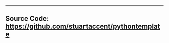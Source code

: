 
---
**Source Code**: <a href="https://github.com/stuartaccent/pythontemplate" target="_blank">https://github.com/stuartaccent/pythontemplate</a>
---